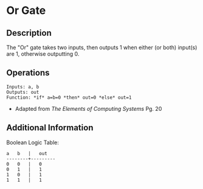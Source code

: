 # Or Gate

## Description

The "Or" gate takes two inputs, then outputs 1 when either (or both) input(s)
are 1, otherwise outputting 0.

## Operations

```
Inputs: a, b
Outputs: out
Function: *if* a=b=0 *then* out=0 *else* out=1
```
* Adapted from *The Elements of Computing Systems* Pg. 20

## Additional Information

Boolean Logic Table:

```
a   b   |   out
--------+---------
0   0   |   0
0   1   |   1
1   0   |   1
1   1   |   1
```
